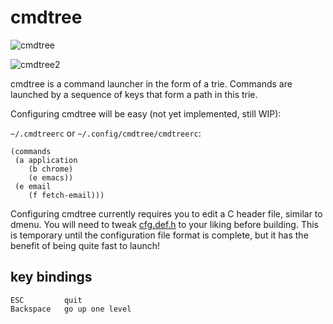 
cmdtree
=======

![cmdtree](https://jb55.com/s/cmdtree.png?)

![cmdtree2](https://jb55.com/s/cmdtree2.png?)

cmdtree is a command launcher in the form of a trie. Commands are launched by a
sequence of keys that form a path in this trie.

Configuring cmdtree will be easy (not yet implemented, still WIP):

`~/.cmdtreerc` or `~/.config/cmdtree/cmdtreerc`:

    (commands
     (a application
        (b chrome)
        (e emacs))
     (e email
        (f fetch-email)))

Configuring cmdtree currently requires you to edit a C header file, similar to
dmenu. You will need to tweak [cfg.def.h](cfg.def.h) to your liking before
building. This is temporary until the configuration file format is complete, but
it has the benefit of being quite fast to launch!


key bindings
------------

```
ESC         quit
Backspace   go up one level
```
